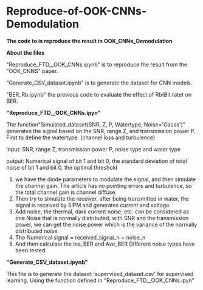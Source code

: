 # Reproduce-of-OOK-CNNs-Demodulation
**The code to is reproduce the result in  OOK_CNNs_Demodulation**

**About the files**

"Reproduce_FTD__OOK_CNNs.ipynb" is to reproduce the result from the "OOK_CNNS" paper.

"Generate_CSV_dataset.ipynb" is to generate the dataset for CNN models. 

"BER_Rb.ipynb" the previous code to evaluate the effect of Rb(Bit rate) on BER.


**"Reproduce_FTD__OOK_CNNs.ipyn"**

The function"Simulated_dataset(SNR, Z, P, Watertype, Noise='Gauss')" generates the signal based on the SNR, range Z, and transmission power P.
First to define the watertype. (channel loss and turbulence)

Input: SNR, range Z, transmission power P, noise type and water type

output: Numerical signal of bit 1 and bit 0, the standard deviation of total noise of bit 1 and bit 0, the optimal threshold

1. we have the diode parameters to modulate the signal, and then simulate the channel gain. The article has no pointing errors and turbulence, so the total channel gain is channel diffuse.
2. Then try to simulate the receiver, after being transmitted in water, the signal is received by SiPM and generates current and voltage.
3. Add noise, the thermal, dark current noise, etc. can be considered as one Noise that is normally distributed, with SNR and the transmission power, we can get the noise power which is the variance of the normally distributed noise.
4. The Numerical signal  = received_signal_n + noise_n
5. And then calculate the Ins_BER and Ave_BER
Different noise types have been tested.

**"Generate_CSV_dataset.ipynb"**

This file is to generate the dataset 'supervised_dataset.csv' for supervised learning. Using the function defined in "Reproduce_FTD__OOK_CNNs.ipyn"


